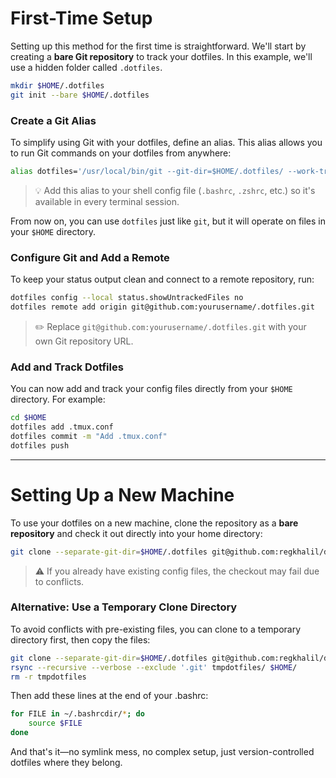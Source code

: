 
# First-Time Setup

Setting up this method for the first time is straightforward. We'll start by creating a **bare Git repository** to track your dotfiles. In this example, we'll use a hidden folder called `.dotfiles`.

```bash
mkdir $HOME/.dotfiles
git init --bare $HOME/.dotfiles
```

### Create a Git Alias

To simplify using Git with your dotfiles, define an alias. This alias allows you to run Git commands on your dotfiles from anywhere:

```bash
alias dotfiles='/usr/local/bin/git --git-dir=$HOME/.dotfiles/ --work-tree=$HOME'
```

> 💡 Add this alias to your shell config file (`.bashrc`, `.zshrc`, etc.) so it's available in every terminal session.

From now on, you can use `dotfiles` just like `git`, but it will operate on files in your `$HOME` directory.

### Configure Git and Add a Remote

To keep your status output clean and connect to a remote repository, run:

```bash
dotfiles config --local status.showUntrackedFiles no
dotfiles remote add origin git@github.com:yourusername/.dotfiles.git
```

> ✏️ Replace `git@github.com:yourusername/.dotfiles.git` with your own Git repository URL.

### Add and Track Dotfiles

You can now add and track your config files directly from your `$HOME` directory. For example:

```bash
cd $HOME
dotfiles add .tmux.conf
dotfiles commit -m "Add .tmux.conf"
dotfiles push
```

---

# Setting Up a New Machine

To use your dotfiles on a new machine, clone the repository as a **bare repository** and check it out directly into your home directory:

```bash
git clone --separate-git-dir=$HOME/.dotfiles git@github.com:regkhalil/dotfiles.git  ~
```

> ⚠️ If you already have existing config files, the checkout may fail due to conflicts.

### Alternative: Use a Temporary Clone Directory

To avoid conflicts with pre-existing files, you can clone to a temporary directory first, then copy the files:

```bash
git clone --separate-git-dir=$HOME/.dotfiles git@github.com:regkhalil/dotfiles.git  tmpdotfiles
rsync --recursive --verbose --exclude '.git' tmpdotfiles/ $HOME/
rm -r tmpdotfiles
```

Then add these lines at the end of your .bashrc:
```bash
for FILE in ~/.bashrcdir/*; do
    source $FILE
done
```

And that's it—no symlink mess, no complex setup, just version-controlled dotfiles where they belong.
